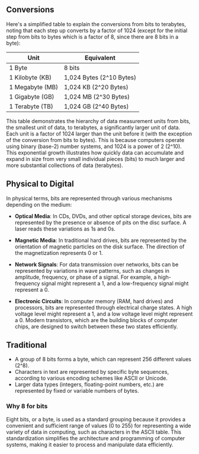 ## Conversions

Here's a simplified table to explain the conversions from bits to terabytes, noting that each step up converts by a factor of 1024 (except for the initial step from bits to bytes which is a factor of 8, since there are 8 bits in a byte):

|Unit|Equivalent|
|---|---|
|1 Byte|8 bits|
|1 Kilobyte (KB)|1,024 Bytes (2^10 Bytes)|
|1 Megabyte (MB)|1,024 KB (2^20 Bytes)|
|1 Gigabyte (GB)|1,024 MB (2^30 Bytes)|
|1 Terabyte (TB)|1,024 GB (2^40 Bytes)|

This table demonstrates the hierarchy of data measurement units from bits, the smallest unit of data, to terabytes, a significantly larger unit of data. Each unit is a factor of 1024 larger than the unit before it (with the exception of the conversion from bits to bytes). This is because computers operate using binary (base-2) number systems, and 1024 is a power of 2 (2^10). This exponential growth illustrates how quickly data can accumulate and expand in size from very small individual pieces (bits) to much larger and more substantial collections of data (terabytes).


## Physical to Digital

In physical terms, bits are represented through various mechanisms depending on the medium:


- **Optical Media**: In CDs, DVDs, and other optical storage devices, bits are represented by the presence or absence of pits on the disc surface. A laser reads these variations as 1s and 0s.
    
- **Magnetic Media**: In traditional hard drives, bits are represented by the orientation of magnetic particles on the disk surface. The direction of the magnetization represents 0 or 1.
    
- **Network Signals**: For data transmission over networks, bits can be represented by variations in wave patterns, such as changes in amplitude, frequency, or phase of a signal. For example, a high-frequency signal might represent a 1, and a low-frequency signal might represent a 0.
  
- **Electronic Circuits**: In computer memory (RAM, hard drives) and processors, bits are represented through electrical charge states. A high voltage level might represent a 1, and a low voltage level might represent a 0. Modern transistors, which are the building blocks of computer chips, are designed to switch between these two states efficiently.
## Traditional
- A group of 8 bits forms a byte, which can represent 256 different values (2^8).
- Characters in text are represented by specific byte sequences, according to various encoding schemes like ASCII or Unicode.
- Larger data types (integers, floating-point numbers, etc.) are represented by fixed or variable numbers of bytes.

### Why 8 for bits
  
Eight bits, or a byte, is used as a standard grouping because it provides a convenient and sufficient range of values (0 to 255) for representing a wide variety of data in computing, such as characters in the ASCII table. This standardization simplifies the architecture and programming of computer systems, making it easier to process and manipulate data efficiently.